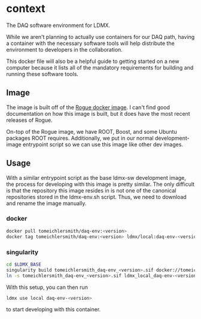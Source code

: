 # context
The DAQ software environment for LDMX.

While we aren't planning to actually use containers for our DAQ path,
having a container with the necessary software tools will help distribute
the environment to developers in the collaboration.

This docker file will also be a helpful guide to getting started on a new computer
because it lists all of the mandatory requirements for building and running these
software tools.

## Image

The image is built off of the [Rogue docker image](https://hub.docker.com/r/tidair/rogue).
I can't find good documentation on how this image is built, but it does have the most recent releases of Rogue.

On-top of the Rogue image, we have ROOT, Boost, and some Ubuntu packages ROOT requires.
Additionally, we put in our normal development-image entrypoint script so we can use this image like other dev images.

## Usage
With a similar entrypoint script as the base ldmx-sw development image,
the process for developing with this image is pretty similar.
The only difficult is that the repository this image resides in is not one of the canonical
repositories stored in the ldmx-env.sh script. Thus, we need to download and rename the image manually.

### docker
```bash
docker pull tomeichlersmith/daq-env:<version>
docker tag tomeichlersmith/daq-env:<version> ldmx/local:daq-env-<version>
```

### singularity
```bash
cd $LDMX_BASE
singularity build tomeichlersmith_daq-env_<version>.sif docker://tomeichlersmith/daq-env:<version>
ln -s tomeichlersmith_daq-env_<version>.sif ldmx_local_daq-env-<version>.sif
```

With this setup, you can then run
```bash
ldmx use local daq-env-<version>
```
to start developing with this container.

